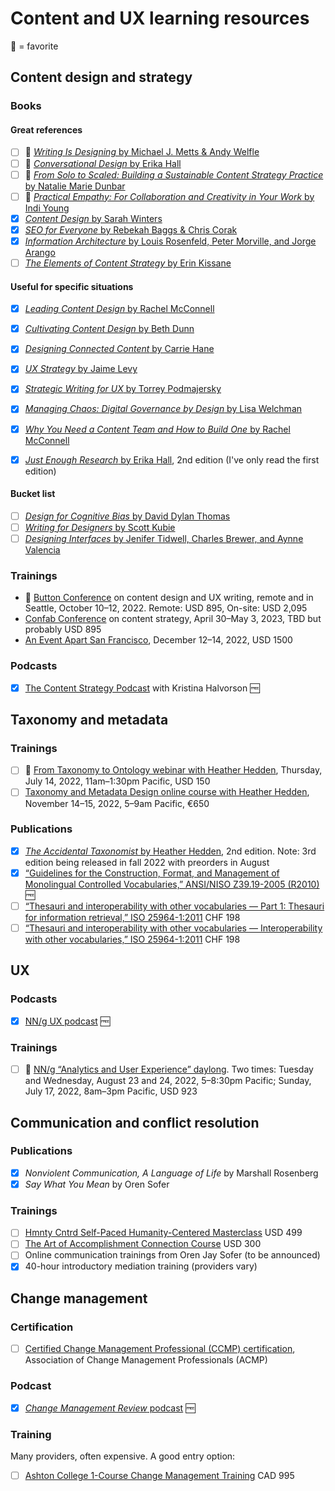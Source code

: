 # Content and UX learning resources

🌟 = favorite

## Content design and strategy

### Books

#### Great references

- [ ] 🌟 [_Writing Is Designing_ by Michael J. Metts & Andy Welfle](https://rosenfeldmedia.com/books/writing-is-designing/)
- [ ] 🌟 [_Conversational Design_ by Erika Hall](https://abookapart.com/products/conversational-design)
- [ ] 🌟 [_From Solo to Scaled: Building a Sustainable Content Strategy Practice_ by Natalie Marie Dunbar](https://rosenfeldmedia.com/books/from-solo-to-scaled-building-a-sustainable-content-strategy-practice/details/table-of-contents/)
- [ ] 🌟 [_Practical Empathy: For Collaboration and Creativity in Your Work_ by Indi Young](https://rosenfeldmedia.com/books/practical-empathy/details/testimonials/)
- [x] [_Content Design_ by Sarah Winters](https://contentdesign.london/store/the-content-design-book/)
- [x] [_SEO for Everyone_ by Rebekah Baggs & Chris Corak](https://abookapart.com/products/seo-for-everyone)
- [x] [_Information Architecture_ by Louis Rosenfeld, Peter Morville, and Jorge Arango](https://www.oreilly.com/library/view/information-architecture-4th/9781491913529/)
- [ ] [_The Elements of Content Strategy_ by Erin Kissane](https://abookapart.com/products/the-elements-of-content-strategy)

#### Useful for specific situations

- [x] [_Leading Content Design_ by Rachel McConnell](https://abookapart.com/products/leading-content-design)
- [x] [_Cultivating Content Design_ by Beth Dunn](https://abookapart.com/products/cultivating-content-design)
- [x] [_Designing Connected Content_ by Carrie Hane](https://www.oreilly.com/library/view/designing-connected-content/9780134764061/)
- [x] [_UX Strategy_ by Jaime Levy](https://www.oreilly.com/library/view/ux-strategy-2nd/9781492052425/)

- [x] [_Strategic Writing for UX_ by Torrey Podmajersky](https://www.oreilly.com/library/view/strategic-writing-for/9781492049388/)
- [x] [_Managing Chaos: Digital Governance by Design_ by Lisa Welchman](https://rosenfeldmedia.com/books/managing-chaos/)
- [x] [_Why You Need a Content Team and How to Build One_ by Rachel McConnell](https://www.amazon.com/Why-need-content-team-build/dp/1720128448)
- [x] [_Just Enough Research_ by Erika Hall](https://abookapart.com/products/just-enough-research), 2nd edition (I've only read the first edition) 

#### Bucket list

- [ ] [_Design for Cognitive Bias_ by David Dylan Thomas](https://abookapart.com/products/design-for-cognitive-bias)
- [ ] [_Writing for Designers_ by Scott Kubie](https://abookapart.com/products/writing-for-designers)
- [ ] [_Designing Interfaces_ by Jenifer Tidwell, Charles Brewer, and Aynne Valencia](https://www.oreilly.com/library/view/designing-interfaces-3rd/9781492051954/)

### Trainings

- 🌟 [Button Conference](https://www.buttonconf.com/) on content design and UX writing, remote and in Seattle, October 10–12, 2022. Remote: USD 895, On-site: USD 2,095
- [Confab Conference](https://www.confabevents.com/) on content strategy, April 30–May 3, 2023, TBD but probably USD 895
- [An Event Apart San Francisco](https://www.aneventapart.com/event/san-francisco-2022), December 12–14, 2022, USD 1500

### Podcasts

- [x] [The Content Strategy Podcast](https://www.contentstrategy.com/episodes) with Kristina Halvorson 🆓

## Taxonomy and metadata

### Trainings

- [ ] 🌟 [From Taxonomy to Ontology webinar with Heather Hedden](https://www.pathlms.com/sla/courses/43821/webinars/30332), Thursday, July 14, 2022, 11am–1:30pm Pacific, USD 150
- [ ] [Taxonomy and Metadata Design online course with Heather Hedden](https://technologytransfer.it/events-mec/taxonomy-and-metadata-design-2/), November 14–15, 2022, 5–9am Pacific, €650

### Publications

- [x] [_The Accidental Taxonomist_ by Heather Hedden](http://www.hedden-information.com/accidental-taxonomist/), 2nd edition. Note: 3rd edition being released in fall 2022 with preorders in August
- [x] [“Guidelines for the Construction, Format, and Management of Monolingual Controlled Vocabularies,” ANSI/NISO Z39.19-2005 (R2010)](https://www.niso.org/publications/ansiniso-z3919-2005-r2010) 🆓
- [ ] [“Thesauri and interoperability with other vocabularies — Part 1: Thesauri for information retrieval,” ISO 25964-1:2011](https://www.iso.org/standard/53657.html) CHF 198
- [ ] [“Thesauri and interoperability with other vocabularies — Interoperability with other vocabularies,” ISO 25964-1:2011](https://www.iso.org/standard/53657.html) CHF 198

## UX

### Podcasts

- [x] [NN/g UX podcast](https://podcasts.apple.com/us/podcast/nn-g-ux-podcast/id1527196035) 🆓

### Trainings

- [ ] 🌟  [NN/g “Analytics and User Experience” daylong](https://www.nngroup.com/training/course/3917/analytics-and-user-experience/). Two times: Tuesday and Wednesday, August 23 and 24, 2022, 5–8:30pm Pacific; Sunday, July 17, 2022, 8am–3pm Pacific, USD 923

## Communication and conflict resolution

### Publications

- [x] _Nonviolent Communication, A Language of Life_ by Marshall Rosenberg
- [x] _Say What You Mean_ by Oren Sofer 

### Trainings

- [ ] [Hmnty Cntrd Self-Paced Humanity-Centered Masterclass](https://hmntycntrd.com/self-paced-hc-masterclass) USD 499
- [ ] [The Art of Accomplishment Connection Course](https://info.artofaccomplishment.com/connection/) USD 300
- [ ] Online communication trainings from Oren Jay Sofer (to be announced)
- [x] 40-hour introductory mediation training (providers vary)

## Change management

### Certification

- [ ] [Certified Change Management Professional (CCMP) certification](https://www.acmpglobal.org/page/ccmp), Association of Change Management Professionals (ACMP)

### Podcast

- [x] [_Change Management Review_ podcast](https://podcasts.apple.com/us/podcast/change-management-review-podcast/id1147293346) 🆓

### Training

Many providers, often expensive. A good entry option:

- [ ] [Ashton College 1-Course Change Management Training](https://www.ashtoncollege.ca/programs/change-management/) CAD 995
